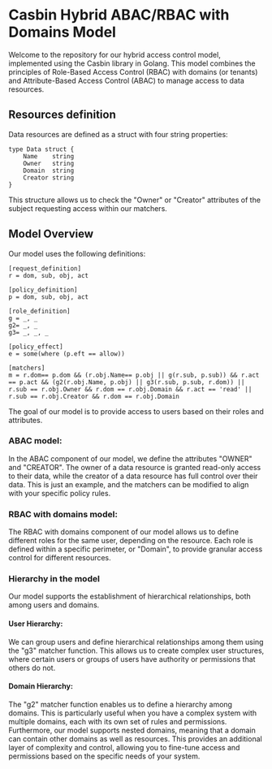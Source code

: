 # Casbin Hybrid ABAC/RBAC with Domains Model

Welcome to the repository for our hybrid access control model, implemented using the Casbin library in Golang. This model combines the principles of Role-Based Access Control (RBAC) with domains (or tenants) and Attribute-Based Access Control (ABAC) to manage access to data resources.

## Resources definition

Data resources are defined as a struct with four string properties:

```plaintext
type Data struct {
	Name    string
	Owner   string
	Domain  string
	Creator string
}
```

This structure allows us to check the "Owner" or "Creator" attributes of the subject requesting access within our matchers.

## Model Overview

Our model uses the following definitions:

```plaintext
[request_definition]
r = dom, sub, obj, act

[policy_definition]
p = dom, sub, obj, act

[role_definition]
g = _, _
g2= _, _
g3= _, _, _

[policy_effect]
e = some(where (p.eft == allow))

[matchers]
m = r.dom== p.dom && (r.obj.Name== p.obj || g(r.sub, p.sub)) && r.act == p.act && (g2(r.obj.Name, p.obj) || g3(r.sub, p.sub, r.dom)) || r.sub == r.obj.Owner && r.dom == r.obj.Domain && r.act == 'read' || r.sub == r.obj.Creator && r.dom == r.obj.Domain
```

The goal of our model is to provide access to users based on their roles and attributes. 

### ABAC model:

In the ABAC component of our model, we define the attributes "OWNER" and "CREATOR". The owner of a data resource is granted read-only access to their data, while the creator of a data resource has full control over their data. This is just an example, and the matchers can be modified to align with your specific policy rules.

### RBAC with domains model:

The RBAC with domains component of our model allows us to define different roles for the same user, depending on the resource. Each role is defined within a specific perimeter, or "Domain", to provide granular access control for different resources.

### Hierarchy in the model

Our model supports the establishment of hierarchical relationships, both among users and domains.

#### User Hierarchy:

We can group users and define hierarchical relationships among them using the "g3" matcher function. This allows us to create complex user structures, where certain users or groups of users have authority or permissions that others do not.

#### Domain Hierarchy:

The "g2" matcher function enables us to define a hierarchy among domains. This is particularly useful when you have a complex system with multiple domains, each with its own set of rules and permissions. Furthermore, our model supports nested domains, meaning that a domain can contain other domains as well as resources. This provides an additional layer of complexity and control, allowing you to fine-tune access and permissions based on the specific needs of your system.
